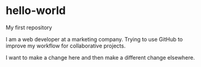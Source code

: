 # hello-world
My first repository

I am a web developer at a marketing company. Trying to use GitHub to improve my workflow for collaborative projects.

I want to make a change here and then make a different change elsewhere.
